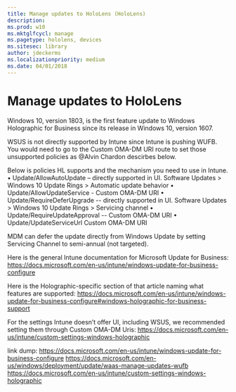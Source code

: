 ```yaml
---
title: Manage updates to HoloLens (HoloLens)
description: 
ms.prod: w10
ms.mktglfcycl: manage
ms.pagetype: hololens, devices
ms.sitesec: library
author: jdeckerms
ms.localizationpriority: medium
ms.date: 04/01/2018
---
```


# Manage updates to HoloLens

Windows 10, version 1803, is the first feature update to Windows Holographic for Business since its release in Windows 10, version 1607. 

WSUS is not directly supported by Intune since Intune is pushing WUFB. You would need to go to the Custom OMA-DM URI route to set those unsupported policies as @Alvin Chardon descirbes below. 

Below is policies HL supports and the mechanism you need to use in Intune.
•	Update/AllowAutoUpdate – directly supported in UI. Software Updates > Windows 10 Update Rings > Automatic update behavior
•	Update/AllowUpdateService  - Custom OMA-DM URI 
•	Update/RequireDeferUpgrade  -- directly supported in UI. Software Updates > Windows 10 Update Rings > Servicing channel
•	Update/RequireUpdateApproval -- Custom OMA-DM URI
•	Update/UpdateServiceUrl Custom OMA-DM URI

MDM can defer the update directly from Windows Update by setting Servicing Channel to semi-annual (not targeted).

Here is the general Intune documentation for Microsoft Update for Business:
https://docs.microsoft.com/en-us/intune/windows-update-for-business-configure

Here is the Holographic-specific section of that article naming what features are supported:
https://docs.microsoft.com/en-us/intune/windows-update-for-business-configure#windows-holographic-for-business-support 

For the settings Intune doesn’t offer UI, including WSUS, we recommended setting them through Custom OMA-DM Uris:
https://docs.microsoft.com/en-us/intune/custom-settings-windows-holographic 

link dump:
https://docs.microsoft.com/en-us/intune/windows-update-for-business-configure
https://docs.microsoft.com/en-us/windows/deployment/update/waas-manage-updates-wufb
https://docs.microsoft.com/en-us/intune/custom-settings-windows-holographic
